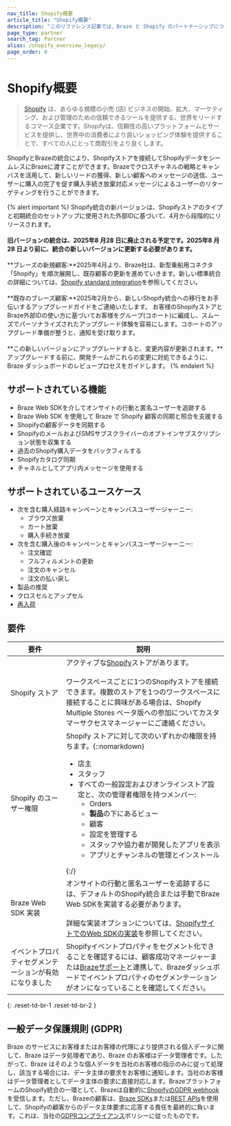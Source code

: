 ```yaml
---
nav_title: Shopify概要
article_title: "Shopify概要"
description: "このリファレンス記事では、Braze と Shopify のパートナーシップについて説明します。Shopify はグローバルなコマース企業であり、Shopify ストアを Brazeとシームレスに接続して、選択した Shopify Webhook を Braze に渡すことができます。Braze クロスチャネル戦略とキャンバスを活用して、顧客が購入を完了するように促し、購入履歴に基づいてユーザーをリターゲティングできます。"
page_type: partner
search_tag: Partner
alias: /shopify_overview_legacy/
page_order: 0
---
```


# Shopify概要

> [Shopify](https://www.shopify.com/) は、あらゆる規模の小売 (店) ビジネスの開始、拡大、マーケティング、および管理のための信頼できるツールを提供する、世界をリードするコマース企業です。Shopifyは、信頼性の高いプラットフォームとサービスを提供し、世界中の消費者により良いショッピング体験を提供することで、すべての人にとって商取引をより良くします。

ShopifyとBrazeの統合により、Shopifyストアを接続してShopifyデータをシームレスにBrazeに渡すことができます。Brazeでクロスチャネルの戦略とキャンバスを活用して、新しいリードの獲得、新しい顧客へのメッセージの送信、ユーザーに購入の完了を促す購入手続き放棄対応メッセージによるユーザーのリターゲティングを行うことができます。


{% alert important %}
Shopify統合の新バージョンは、Shopifyストアのタイプと初期統合のセットアップに使用された外部IDに基づいて、4月から段階的にリリースされます。<br><br>**旧バージョンの統合は、2025年8 月28 日に廃止される予定です。2025年8 月28 日より前に、統合の新しいバージョンに更新する必要があります。**<br><br>**ブレーズの新規顧客:**2025年4月より、Braze社は、新型乗船用コネクタ「Shopify」を順次展開し、既存顧客の更新を進めていきます。新しい標準統合の詳細については、[Shopify standard integration]({{site.baseurl}}/shopify_standard_integration/)を参照してください。<br><br>**既存のブレーズ顧客:**2025年2月から、新しいShopify統合への移行をお手伝いするアップグレードガイドをご連絡いたします。 お客様のShopifyストアとBraze外部IDの使い方に基づいてお客様をグループ(コホート)に編成し、スムーズでパーソナライズされたアップグレード体験を容易にします。コホートのアップグレード準備が整うと、通知を受け取ります。<br><br>**この新しいバージョンにアップグレードすると、変更内容が更新されます。**アップグレードする前に、開発チームがこれらの変更に対処できるように、Braze ダッシュボードのレビュープロセスをガイドします。
{% endalert %}

## サポートされている機能

- Braze Web SDKを介してオンサイトの行動と匿名ユーザーを追跡する
- Braze Web SDK を使用して Braze で Shopify 顧客の同期と照合を支援する
- Shopifyの顧客データを同期する
- ShopifyのメールおよびSMSサブスクライバーのオプトインサブスクリプション状態を収集する
- 過去のShopify購入データをバックフィルする 
- Shopifyカタログ同期 
- チャネルとしてアプリ内メッセージを使用する 

## サポートされているユースケース 

- 次を含む購入経路キャンペーンとキャンバスユーザージャーニー: 
  - ブラウズ放棄 
  - カート放棄 
  - 購入手続き放棄 
- 次を含む購入後のキャンペーンとキャンバスユーザージャーニー:
  - 注文確認 
  - フルフィルメントの更新 
  - 注文のキャンセル 
  - 注文の払い戻し
- 製品の推奨
- クロスセルとアップセル
- [再入荷]({{site.baseurl}}/partners/message_orchestration/channel_extensions/ecommerce/shopify/shopify_catalogs/back_in_stock/)

## 要件

| 要件 | 説明 |
| --- | --- |
| Shopify ストア | アクティブな[Shopify](https://www.shopify.com/)ストアがあります。<br><br>ワークスペースごとに1つのShopifyストアを接続できます。複数のストアを1つのワークスペースに接続することに興味がある場合は、Shopify Multiple Stores ベータ版への参加についてカスタマーサクセスマネージャーにご連絡ください。 |
| Shopify のユーザー権限 | Shopify ストアに対して次のいずれかの権限を持ちます。{::nomarkdown}<ul><li>店主</li><li>スタッフ</li><li>すべての一般設定およびオンラインストア設定と、次の管理者権限を持つメンバー:<ul><li>Orders</li><li><b>製品</b>の下にあるビュー</li><li>顧客</li><li>設定を管理する</li><li>スタッフや協力者が開発したアプリを表示</li><li>アプリとチャンネルの管理とインストール</li></ul></li></ul>{:/} |
| Braze Web SDK 実装 | オンサイトの行動と匿名ユーザーを追跡するには、デフォルトのShopify統合または手動でBraze Web SDKを実装する必要があります。<br><br>詳細な実装オプションについては、[ShopifyサイトでのWeb SDKの実装]({{site.baseurl}}/partners/message_orchestration/channel_extensions/ecommerce/shopify/getting_started_shopify/)を参照してください。 |
| イベントプロパティセグメンテーションが有効になりました | Shopifyイベントプロパティをセグメント化できることを確認するには、顧客成功マネージャーまたは[Brazeサポート]({{site.baseurl}}/braze_support/)と連携して、Brazeダッシュボードでイベントプロパティのセグメンテーションがオンになっていることを確認してください。 |
{: .reset-td-br-1 .reset-td-br-2 }

## 一般データ保護規則 (GDPR)

Braze のサービスにお客様またはお客様の代理により提供される個人データに関して、Braze はデータ処理者であり、Braze のお客様はデータ管理者です。したがって、Braze はそのような個人データを当社のお客様の指示のみに従って処理し、該当する場合には、データ主体の要求をお客様に通知します。当社のお客様はデータ管理者としてデータ主体の要求に直接対応します。BrazeプラットフォームのShopify統合の一環として、Brazeは自動的に[ShopifyのGDPR webhook](https://shopify.dev/tutorials/add-gdpr-webhooks-to-your-app)を受信します。ただし、Brazeの顧客は、[Braze SDKs]({{site.baseurl}}/developer_guide/home/)または[REST APIs]({{site.baseurl}}/api/endpoints/user_data/#user-track-endpoint)を使用して、Shopifyの顧客からのデータ主体要求に応答する責任を最終的に負います。これは、当社の[GDPRコンプライアンス]({{site.baseurl}}/dp-technical-assistance/)ポリシーに従ったものです。
